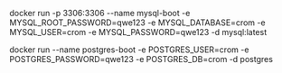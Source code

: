
docker run -p 3306:3306 --name mysql-boot -e MYSQL_ROOT_PASSWORD=qwe123 -e MYSQL_DATABASE=crom -e MYSQL_USER=crom -e MYSQL_PASSWORD=qwe123 -d mysql:latest

docker run --name postgres-boot -e POSTGRES_USER=crom -e POSTGRES_PASSWORD=qwe123 -e POSTGRES_DB=crom -d postgres
